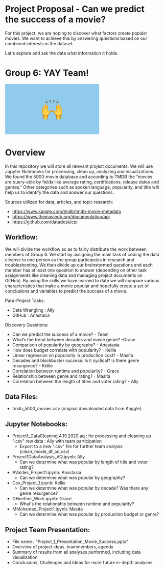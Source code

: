 # Project Proposal - Can we predict the success of a movie? 

For this project, we are hoping to discover what factors create popular movies. We want to achieve this by answering questions based on our combined interests in the dataset. 
 
Let's explore and ask the data what information it holds. 

# Group 6: YAY Team! 
![Image description](TeamImageFile.png)

# Overview
In this repository we will store all relevant project documents. We will use Jupyter Notebooks for processing, clean up, analyzing and visualizations. We found the 5000-movie database and according to TMDB the “movies are query-able by fields like average rating, certifications, release dates and genres.”  Other categories such as spoken language, popularity, and title will help us to identify the data and answer our questions. 

Sources utilized for data, articles, and topic research:
   - https://www.kaggle.com/tmdb/tmdb-movie-metadata
   - https://www.themoviedb.org/documentation/api
   - https://github.com/datadesk/cpi

## Workflow:
We will divide the workflow so as to fairly distribute the work between members of Group 6. We start by assigning the main task of coding the data cleanse to one person as the group participates in research and troubleshooting. We then divide up our brainstormed questions and each member has at least one question to answer (depending on other task assignments like cleaning data and managing project documents on GitHub). By using the skills we have learned to date we will compare various characteristics that make a movie popular and hopefully create a set of conclusions and variables to predict the success of a movie.

Para-Project Tasks:
   - Data Wrangling : Ally 
   - GitHub : Anastasia

Discovery Questions:
   - Can we predict the success of a movie? - Team
   - What’s the trend between decades and movie genre? -Grace
   - Comparison of popularity by geography? - Anastasia
   - How does budget correlate with popularity? - Kellie
   - Linear regression on popularity in production cost? - Masita
   - Decades and blockbuster success: Is it cyclical? Is there genre resurgence? - Kellie
   - Correlation between runtime and popularity? - Grace
   - Relationship between genre and rating? - Masita
   - Correlation between the length of titles and voter rating? - Ally
 
## Data Files: 
- tmdb_5000_movies.csv (original downloaded data from Kaggle)

## Jupyter Notebooks:
- Project1_DataCleaning.4.19.2020.aq : for processing and cleaning up ".csv" raw data : Ally with team participation 
   - Export to a new ".csv" file for further team analysis (clean_movie_df_aq.csv) 
- Project1DataAnalysis_AQ.ipynb: Ally  
   - Can we determine what was popular by length of title and voter rating?
- AValdes_Project1.ipynb: Anastasia   
   - Can we determine what was popular by geography?
- Cox_Project_1.ipynb: Kellie  
   - Can we determine what was popular by decade? Was there any genre resurgence?
- GHuefner_Work.ipynb: Grace  
   - What's the relationship between runtime and pepularity?
- MMohamad_Project1.ipynb: Masita  
   - Can we determine what was popular by production budget or genre?

## Project Team Presentation:
- File name : "Project_1_Presentation_Movie_Success.pptx"
- Overview of project ideas, teammembers, agenda
- Summary of results from all analyses performed, including data visualization 
- Conclusions, Challenges and Ideas for more future in-depth analyses


       



